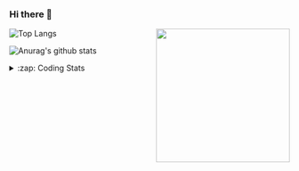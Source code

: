 ### Hi there 👋

<!--
**tao8687/tao8687** is a ✨ _special_ ✨ repository because its `README.md` (this file) appears on your GitHub profile.

Here are some ideas to get you started:

- 🔭 I’m currently working on ...
- 🌱 I’m currently learning ...
- 👯 I’m looking to collaborate on ...
- 🤔 I’m looking for help with ...
- 💬 Ask me about ...
- 📫 How to reach me: ...
- 😄 Pronouns: ...
- ⚡ Fun fact: ...
-->

<img align='right' src="https://media.giphy.com/media/M9gbBd9nbDrOTu1Mqx/giphy.gif" width="240">

  
![Top Langs](https://github-readme-stats.vercel.app/api/top-langs/?username=tao8687&layout=compact&title_color=23238E&text_color=A67D3D)

![Anurag's github stats](https://github-readme-stats.vercel.app/api?username=tao8687&show_icons=true&&text_color=A67D3D&title_color=23238E&show_icons=false&count_private=true&hide=stars)

<details>
  <summary>:zap: Coding Stats</summary>
  <br>
    
<!--START_SECTION:waka-->

```txt
From: 07 May 2025 - To: 14 May 2025

C                 3 hrs 53 mins   ████████░░░░░░░░░░░░░░░░░   32.45 %
Makefile          3 hrs 47 mins   ████████░░░░░░░░░░░░░░░░░   31.67 %
Linker Script     52 mins         █▓░░░░░░░░░░░░░░░░░░░░░░░   07.25 %
C++               37 mins         █▒░░░░░░░░░░░░░░░░░░░░░░░   05.21 %
Text              36 mins         █▒░░░░░░░░░░░░░░░░░░░░░░░   05.11 %
```

<!--END_SECTION:waka-->
</details>
